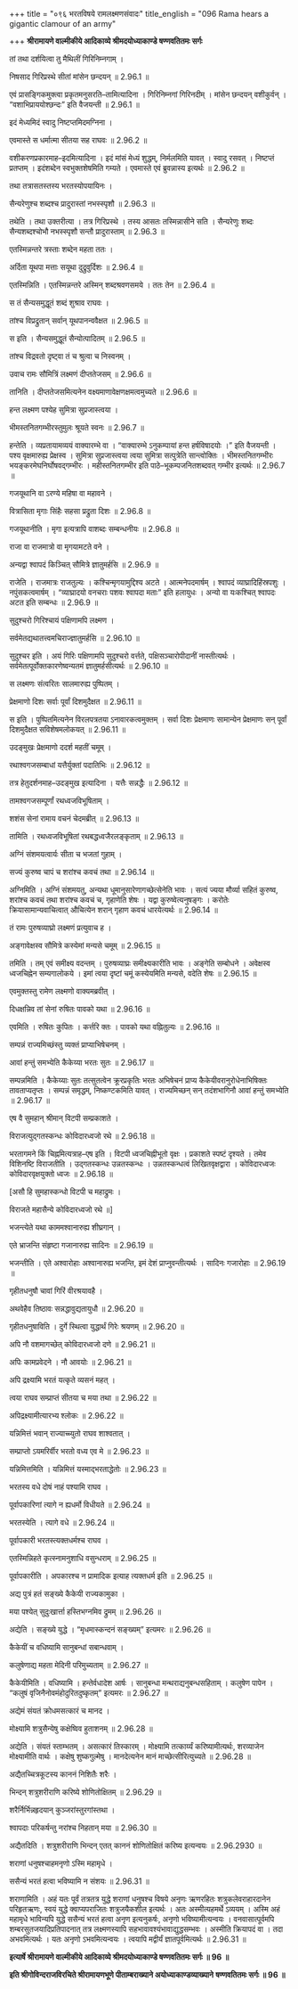 +++
title = "०९६ भरतविषये रामलक्ष्मणसंवादः"
title_english = "096 Rama hears a gigantic clamour of an army"

+++
**श्रीरामायणे वाल्मीकीये आदिकाव्ये श्रीमदयोध्याकाण्डे षण्णवतितमः सर्गः**

तां तथा दर्शयित्वा तु मैथिलीं गिरिनिम्नगाम् ।

निषसाद गिरिप्रस्थे सीतां मांसेन छन्दयन् ॥ 2.96.1 ॥

एवं प्रासङ्गिकमुक्त्वा प्रकृतमनुसरति–तामित्यादिना । गिरिनिम्नगां गिरिनदीम् । मांसेन छन्दयन् वशीकुर्वन् । “वशाभिप्राययोश्छन्दः” इति वैजयन्ती ॥ 2.96.1 ॥

इदं मेध्यमिदं स्वादु निष्टप्तमिदमग्निना ।

एवमास्ते स धर्मात्मा सीतया सह राघवः ॥ 2.96.2 ॥

वशीकरणप्रकारमाह–इदमित्यादिना । इदं मांसं मेध्यं शुद्धम्, निर्मलमिति यावत् । स्वादु रसवत् । निष्टप्तं प्रतप्तम् । इदंशब्देन स्वभुक्तशेषमिति गम्यते । एवमास्ते एवं ब्रुवन्नास्य इत्यर्थः ॥ 2.96.2 ॥

तथा तत्रासतस्तस्य भरतस्योपयायिनः ।

सैन्यरेणुश्च शब्दश्च प्रादुरास्तां नभस्स्पृशौ ॥ 2.96.3 ॥

तथेति । तथा उक्तरीत्या । तत्र गिरिप्रस्थे । तस्य आसतः तस्मिन्नासीने सति । सैन्यरेणुः शब्दः सैन्यशब्दश्चोभौ नभस्स्पृशौ सन्तौ प्रादुरास्ताम् ॥ 2.96.3 ॥

एतस्मिन्नन्तरे त्रस्ताः शब्देन महता ततः ।

अर्दिता यूथपा मत्ताः सयूथा दुद्रुवुर्दिशः ॥ 2.96.4 ॥

एतस्मिन्निति । एतस्मिन्नन्तरे अस्मिन् शब्दश्रवणसमये । ततः तेन ॥ 2.96.4 ॥

स तं सैन्यसमुद्धूतं शब्दं शुश्राव राघवः ।

तांश्च विप्रद्रुतान् सर्वान् यूथपानन्ववैक्षत ॥ 2.96.5 ॥

स इति । सैन्यसमुद्धूतं सैन्योत्पादितम् ॥ 2.96.5 ॥

तांश्च विद्रवतो दृष्ट्वा तं च श्रुत्वा च निस्वनम् ।

उवाच रामः सौमित्रिं लक्ष्मणं दीप्ततेजसम् ॥ 2.96.6 ॥

तानिति । दीप्ततेजसमित्यनेन वक्ष्यमाणावेक्षणक्षमत्वमुच्यते ॥ 2.96.6 ॥

हन्त लक्ष्मण पश्येह सुमित्रा सुप्रजास्त्वया ।

भीमस्तनितगम्भीरस्तुमुलः श्रूयते स्वनः ॥ 2.96.7 ॥

हन्तेति । व्यप्रतायामव्ययं वाक्यारम्भे वा । “वाक्यारम्भे ऽनुकम्पायां हन्त हर्षविषादयोः ।” इति वैजयन्ती । पश्य वृक्षमारुह्य प्रेक्षस्व । सुमित्रा सुप्रजास्त्वया त्वया सुमित्रा सत्पुत्रेति सान्त्वोक्तिः । भीमस्तनितगम्भीरः भयङ्करमेघनिर्घोषवद्गम्भीरः । महीस्तनितगम्भीर इति पाठे–भूकम्पजनितशब्दवत् गम्भीर इत्यर्थः ॥ 2.96.7 ॥

गजयूथानि वा ऽरण्ये महिषा वा महावने ।

वित्रासिता मृगाः सिंहैः सहसा प्रद्रुता दिशः ॥ 2.96.8 ॥

गजयूथानीति । मृगा इत्यत्रापि वाशब्दः सम्बन्धनीयः ॥ 2.96.8 ॥

राजा वा राजमात्रो वा मृगयामटते वने ।

अन्यद्वा श्वापदं किञ्चित् सौमित्रे ज्ञातुमर्हसि ॥ 2.96.9 ॥

राजेति । राजमात्रः राजतुल्यः । कश्चिन्मृगयामुद्दिश्य अटते । आत्मनेपदमार्षम् । श्वापदं व्याघ्रादिहिंस्रपशुः । नपुंसकत्वमार्षम् । “व्याघ्रादयो वनचराः पशवः श्वापदा मताः” इति हलायुधः । अन्यो वा यःकश्चित् श्वापदः अटत इति सम्बन्धः ॥ 2.96.9 ॥

सुदुश्चरो गिरिश्चायं पक्षिणामपि लक्ष्मण ।

सर्वमेतद्यथातत्त्वमचिराज्ज्ञातुमर्हसि ॥ 2.96.10 ॥

सुदुश्चर इति । अयं गिरिः पक्षिणामपि सुदुश्चरो वर्त्तते, पक्षिसञ्चारोपीदानीं नास्तीत्यर्थः । सर्वमेतत्पूर्वोक्तकारणेष्वन्यतमं ज्ञातुमर्हसीत्यर्थः ॥ 2.96.10 ॥

स लक्ष्मणः संत्वरितः सालमारुह्य पुष्पितम् ।

प्रेक्षमाणो दिशः सर्वाः पूर्वां दिशमुदैक्षत ॥ 2.96.11 ॥

स इति । पुष्पितमित्यनेन विरलपत्रतया ऽनावारकत्वमुक्तम् । सर्वा दिशः प्रेक्षमाणः सामान्येन प्रेक्षमाणः सन् पूर्वां दिशमुदैक्षत सविशेषमलोकयत् ॥ 2.96.11 ॥

उदङ्मुखः प्रेक्षमाणो ददर्श महतीं चमूम् ।

रथाश्वगजसम्बाधां यत्तैर्युक्तां पदातिभिः ॥ 2.96.12 ॥

तत्र हेतुदर्शनमाह–उदङ्मुख इत्यादिना । यत्तैः सन्नद्धैः ॥ 2.96.12 ॥

तामश्वगजसम्पूर्णां रथध्वजविभूषिताम् ।

शशंस सेनां रामाय वचनं चेदमब्रीत् ॥ 2.96.13 ॥

तामिति । रथध्वजविभूषितां रथबद्धध्वजैरलङ्कृताम् ॥ 2.96.13 ॥

अग्निं संशमयत्वार्यः सीता च भजतां गुहाम् ।

सज्यं कुरुष्व चापं च शरांश्च कवचं तथा ॥ 2.96.14 ॥

अग्निमिति । अग्निं संशमयतु, अन्यथा धूमानुसारेणागच्छेत्सेनेति भावः । सत्यं ज्यया मौर्व्या सहितं कुरुष्व, शरांश्च कवचं तथा शरांश्च कवचं च, गृहाणेति शेषः । यद्वा कुरुष्वेत्यनुषङ्गः । करोतेः क्रियासामान्यवाचित्वात् औचित्येन शरान् गृहाण कवचं धारयेत्यर्थः ॥ 2.96.14 ॥

तं रामः पुरुषव्याघ्रो लक्ष्मणं प्रत्युवाच ह ।

अङ्गावेक्षस्व सौमित्रे कस्येमां मन्यसे चमूम् ॥ 2.96.15 ॥

तमिति । तम् एवं समीक्ष्य वदन्तम् । पुरुषव्याघ्रः समीक्ष्यकारीति भावः । अङ्गेति सम्बोधने । अवेक्षस्व ध्वजचिह्नेन सम्यगालोकये । इमां त्वया दृष्टां चमूं कस्येयमिति मन्यसे, वदेति शेषः ॥ 2.96.15 ॥

एवमुक्तस्तु रामेण लक्ष्मणो वाक्यमब्रवीत् ।

दिधक्षन्निव तां सेनां रुषितः पावको यथा ॥ 2.96.16 ॥

एवमिति । रुषितः कुपितः । कर्त्तरि क्तः । पावको यथा वह्नितुल्यः ॥ 2.96.16 ॥

सम्पन्नं राज्यमिच्छंस्तु व्यक्तं प्राप्याभिषेचनम् ।

आवां हन्तुं समभ्येति कैकेय्या भरतः सुतः ॥ 2.96.17 ॥

सम्पन्नमिति । कैकेय्याः सुतः तत्सुतत्वेन क्रूरप्रकृतिः भरतः अभिषेचनं प्राप्य कैकेयीवरानुरोधेनाभिषिक्तः तावताप्यतृप्तः । सम्पन्नं समृद्धम्, निष्कण्टकमिति यावत् । राज्यमिच्छन् सन् तदंशभागिनौ आवां हन्तुं समभ्येति ॥ 2.96.17 ॥

एष वै सुमहान् श्रीमान् विटपी सम्प्रकाशते ।

विराजत्युद्गतस्कन्धः कोविदारध्वजो रथे ॥ 2.96.18 ॥

भरतागमने किं चिह्नमित्यत्राह–एष इति । विटपी ध्वजचिह्नीभूतो वृक्षः । प्रकाशते स्पष्टं दृश्यते । तमेव विशिनष्टि विराजतीति । उद्गतस्कन्धः उन्नतस्कन्धः । उन्नतस्कन्धत्वं लिखितवृक्षद्वारा । कोविदारध्वजः कोविदारवृक्षयुक्तो ध्वजः ॥ 2.96.18 ॥

\[असौ हि सुमहास्कन्धो विटपी च महाद्रुमः ।

विराजते महासैन्ये कोविदारध्वजो रथे ॥\]

भजन्त्येते यथा काममश्वानारुह्य शीघ्रगान् ।

एते भ्राजन्ति संहृष्टा गजानारुह्य सादिनः ॥ 2.96.19 ॥

भजन्तीति । एते अश्वारोहाः अश्वानारुह्य भजन्ति, इमं देशं प्राप्नुवन्तीत्यर्थः । सादिनः गजारोहाः ॥ 2.96.19 ॥

गृहीतधनुषौ चावां गिरिं वीरश्रयावहै ।

अथवेहैव तिष्ठावः सन्नद्धावुद्यतायुधौ ॥ 2.96.20 ॥

गृहीतधनुषाविति । दुर्गे स्थित्वा युद्धार्थं गिरेः श्रयणम् ॥ 2.96.20 ॥

अपि नौ वशमागच्छेत् कोविदारध्वजो दणे ॥ 2.96.21 ॥

अपिः कामप्रवेदने । नौ आवयोः ॥ 2.96.21 ॥

अपि द्रक्ष्यामि भरतं यत्कृते व्यसनं महत् ।

त्वया राघव सम्प्राप्तं सीतया च मया तथा ॥ 2.96.22 ॥

अपिद्रक्ष्यामीत्यारभ्य श्लोकः ॥ 2.96.22 ॥

यन्निमित्तं भवान् राज्याच्च्युतो राघव शाश्वतात् ।

सम्प्राप्तो ऽयमरिर्वीर भरतो वध्य एव मे ॥ 2.96.23 ॥

यन्निमित्तमिति । यन्निमित्तं यस्माद्भरताद्धेतोः ॥ 2.96.23 ॥

भरतस्य वधे दोषं नाहं पश्यामि राघव ।

पूर्वापकारिणां त्यागे न ह्यधर्मो विधीयते ॥ 2.96.24 ॥

भरतस्येति । त्यागे वधे ॥ 2.96.24 ॥

पूर्वापकारी भरतस्त्यक्तधर्मश्च राघव ।

एतस्मिन्निहते कृत्स्नामनुशाधि वसुन्धराम् ॥ 2.96.25 ॥

पूर्वापकारीति । अपकारश्च न प्रामादिक इत्याह त्यक्तधर्म इति ॥ 2.96.25 ॥

अद्य पुत्रं हतं सङ्ख्ये कैकेयी राज्यकामुका ।

मया पश्येत् सुदुःखार्त्ता हस्तिभग्नमिव द्रुमम् ॥ 2.96.26 ॥

अद्येति । सङ्ख्ये युद्धे । “मृधमास्कन्दनं सङ्ख्यम्” इत्यमरः ॥ 2.96.26 ॥

कैकेयीं च वधिष्यामि सानुबन्धां सबान्धवाम् ।

कलुषेणाद्य महता मेदिनी परिमुच्यताम् ॥ 2.96.27 ॥

कैकेयीमिति । वधिष्यामि । हन्तेर्वधादेश आर्षः । सानुबन्धा मन्थराद्यनुबन्धसहिताम् । कलुषेण पापेन । “कलुषं वृजिनैनोवमंहोदुरितदुष्कृतम्” इत्यमरः ॥ 2.96.27 ॥

अद्येमं संयतं क्रोधमसत्कारं च मानद ।

मोक्ष्यामि शत्रुसैन्येषु कक्षेष्विव हुताशनम् ॥ 2.96.28 ॥

अद्येति । संयतं स्ताम्भतम् । असत्कारं तिस्कारम् । मोक्ष्यामि तत्कार्य्यं करिष्यामीत्यर्थः, शरव्याजेन मोक्ष्यामीति वार्थः । कक्षेषु शुष्कगुल्मेषु । मानदेत्यनेन मानं माच्छेत्सीरित्युच्यते ॥ 2.96.28 ॥

अद्यैतच्चित्रकूटस्य काननं निशितैः शरैः ।

भिन्दन् शत्रुशरीराणि करिष्ये शोणितोक्षितम् ॥ 2.96.29 ॥

शरैर्निर्भिन्नहृदयान् कुञ्जरांस्तुरगांस्तथा ।

श्वापदाः परिकर्षन्तु नरांश्च निहतान् मया ॥ 2.96.30 ॥

अद्यैतदिति । शत्रुशरीराणि भिन्दन् एतत् काननं शोणितोक्षितं करिष्य इत्यन्वयः ॥ 2.96.2930 ॥

शराणां धनुषश्चाहमनृणो ऽस्मि महामृधे ।

ससैन्यं भरतं हत्वा भविष्यामि न संशयः ॥ 2.96.31 ॥

शराणामिति । अहं यतः पूर्वं तत्रतत्र युद्धे शराणां धनुषश्च विषये अनृणः ऋणरहितः शत्रुकलेवराहारदानेन परिहृतऋणः, स्वयं युद्धे क्वाप्यपराजितः शत्रुजयैकशील इत्यर्थः । अतः अस्मीत्यहमर्थे ऽव्ययम् । अस्मि अहं महामृधे भाविन्यपि युद्धे ससैन्यं भरतं हत्वा अनृण इत्यनुकर्षः, अनृणो भविष्यामीत्यन्वयः । वनवासात्पूर्वमपि शम्बरसुतजयादिप्रतिपादनात् तत्र लक्ष्मणस्यापि सहभावावश्यंभावाद्युद्धसम्भवः । अस्मीति क्रियापदं वा । तदा अभवमित्यर्थः । यतः अनृणो ऽभवमित्यन्वयः । त्वयापि मद्वीर्यं ज्ञातपूर्वमित्यर्थः ॥ 2.96.31 ॥

**इत्यार्षे श्रीरामायणे वाल्मीकीये आदिकाव्ये श्रीमदयोध्याकाण्डे षण्णवतितमः सर्गः ॥ 96 ॥**

**इति श्रीगोविन्दराजविरचिते श्रीरामायणभूणे पीताम्बराख्याने अयोध्याकाण्डव्याख्याने** **षण्णवतितमः सर्गः ॥ 96 ॥**
